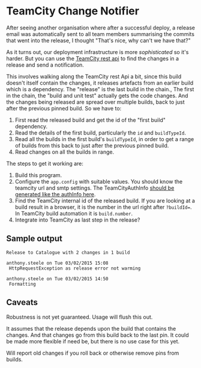 # TeamCity Change Notifier

After seeing another organisation where after a successful deploy, a release email was automatically sent to all team members summarising the commits that went into the release, I thought "That's nice, why can't we have that?"

As it turns out, our deployment infrastructure is more *sophisticated* so it's harder. But you can use the [TeamCity rest api](https://confluence.jetbrains.com/display/TCD8/REST+API) to find the changes in a release and send a notification. 

This involves walking along the TeamCity rest Api a bit, since this build doesn't itself contain the changes, it releases artefacts from an earlier build which is a dependency. The "release" is the last build in the chain., The first in the chain, the "build and unit test" actually gets the code changes. And the changes being released are spread over multiple builds, back to just after the previous pinned build. So we have to:  

1. First read the released build and get the id of the "first build" dependency.
2. Read the details of the  first build, particularly the `id` and `buildTypeId`.
3. Read all the builds in the first build's `buildTypeId`, in order to get a range of builds from this back to just after the previous pinned build.
4. Read changes on all the builds in range.

The steps to get it working are:  
1.  Build this program.  
2.  Configure the `app.config` with suitable values. You should know the teamcity url and smtp settings. The TeamCityAuthInfo [should be generated like the authInfo here](http://stackoverflow.com/a/13706696/5599).  
3. Find the TeamCity internal id of the released build. If you are looking at a build result in a browser, it is the number in the url right after `?buildId=`. In  TeamCity build automation it is `build.number`.  
4. Integrate into TeamCity as last step in the release?
 

## Sample output

```
Release to Catalogue with 2 changes in 1 build

anthony.steele on Tue 03/02/2015 15:08
 HttpRequestException as release error not warming

anthony.steele on Tue 03/02/2015 14:50
 Formatting
```

## Caveats

Robustness is not yet guaranteed. Usage will flush this out.

It assumes that the release depends upon the build that contains the changes. And that changes go from this build back to the last pin. It could be made more flexible if need be, but there is no use case for this yet.

Will report old changes if you roll back or otherwise remove pins from builds.